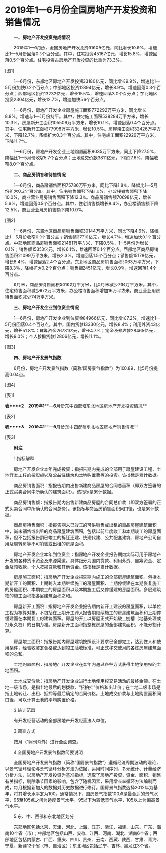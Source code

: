 # 2019年1—6月份全国房地产开发投资和销售情况

　　**一、房地产开发投资完成情况**

　　2019年1—6月份，全国房地产开发投资61609亿元，同比增长10.9%，增速比1—5月份回落0.3个百分点。其中，住宅投资45167亿元，增长15.8%，增速回落0.5个百分点。住宅投资占房地产开发投资的比重为73.3%。

\[图1\]

　　1—6月份，东部地区房地产开发投资33180亿元，同比增长9.9%，增速比1—5月份加快0.2个百分点；中部地区投资12894亿元，增长8.9%，增速回落0.3个百分点；西部地区投资13232亿元，增长15.5%，增速回落3.0个百分点；东北地区投资2304亿元，增长12.7%，增速加快5.6个百分点。

　　1—6月份，房地产开发企业房屋施工面积772292万平方米，同比增长8.8%，增速与1—5月份持平。其中，住宅施工面积538284万平方米，增长10.3%。房屋新开工面积105509万平方米，增长10.1%，增速回落0.4个百分点。其中，住宅新开工面积77998万平方米，增长10.5%。房屋竣工面积32426万平方米，下降12.7%，降幅扩大0.3个百分点。其中，住宅竣工面积22929万平方米，下降11.7%。

　　1—6月份，房地产开发企业土地购置面积8035万平方米，同比下降27.5%，降幅比1—5月份收窄5.7个百分点；土地成交价款3811亿元，下降27.6%，降幅收窄8.0个百分点。

　　**二、商品房销售和待售情况**

　　1—6月份，商品房销售面积75786万平方米，同比下降1.8%，降幅比1—5月份扩大0.2个百分点。其中，住宅销售面积下降1.0%，办公楼销售面积下降10.0%，商业营业用房销售面积下降12.3%。商品房销售额70698亿元，增长5.6%，增速回落0.5个百分点。其中，住宅销售额增长8.4%，办公楼销售额下降12.5%，商业营业用房销售额下降10.0%。

\[图2\]

　　1—6月份，东部地区商品房销售面积30144万平方米，同比下降4.6%，降幅比1—5月份收窄0.9个百分点；销售额37716亿元，增长4.7%，增速加快0.1个百分点。中部地区商品房销售面积21481万平方米，下降0.5%，1—5月份为增长0.1%；销售额15353亿元，增长6.1%，增速回落0.1个百分点。西部地区商品房销售面积21099万平方米，增长2.3%，增速回落1.5个百分点；销售额15178亿元，增长8.4%，增速回落2.4个百分点。东北地区商品房销售面积3063万平方米，下降8.3%，降幅扩大0.2个百分点；销售额2451亿元，增长0.9%，增速回落1.4个百分点。

　　6月末，商品房待售面积50162万平方米，比5月末减少766万平方米。其中，住宅待售面积减少672万平方米，办公楼待售面积增加16万平方米，商业营业用房待售面积减少74万平方米。

　　**三、房地产开发企业到位资金情况**

　　1—6月份，房地产开发企业到位资金84966亿元，同比增长7.2%，增速比1—5月份回落0.4个百分点。其中，国内贷款13330亿元，增长8.4%；利用外资43亿元，增长51.8%；自筹资金26731亿元，增长4.7%；定金及预收款28465亿元，增长9.0%；个人按揭贷款12806亿元，增长11.1%。

\[图3\]

　　**四、房地产开发景气指数**

　　6月份，房地产开发景气指数（简称“国房景气指数”）为100.89，比5月份提高0.04点。

\[图4\]

\[表1\]

**表****2**　**2019****年****1****—****6****月份东中西部和东北地区房地产开发投资情况**

\[表2\]

**表****3**　**2019****年****1****—****6****月份东中西部和东北地区房地产销售情况**

\[表3\]

　　**附注**

　　1.指标解释

　　房地产开发企业本年完成投资：指报告期内完成的全部用于房屋建设工程、土地开发工程的投资额以及公益性建筑和土地购置费等的投资。该指标是累计数据。

　　商品房销售面积：指报告期内出售新建商品房屋的合同总面积（即双方签署的正式买卖合同中所确认的建筑面积）。该指标是累计数据。

　　商品房销售额：指报告期内出售新建商品房屋的合同总价款（即双方签署的正式买卖合同中所确认的合同总价）。该指标与商品房销售面积同口径，也是累计数据。

　　商品房待售面积：指报告期末已竣工的可供销售或出租的商品房屋建筑面积中，尚未销售或出租的商品房屋建筑面积，包括以前年度竣工和本期竣工的房屋面积，但不包括报告期已竣工的拆迁还建、统建代建、公共配套建筑、房地产公司自用及周转房等不可销售或出租的房屋面积。

　　房地产开发企业本年到位资金：指房地产开发企业报告期内实际可用于房地产开发的各种货币资金及来源渠道。具体细分为国内贷款、利用外资、自筹资金、定金及预收款、个人按揭贷款和其他资金。该指标是累计数据。

　　房屋施工面积：指房地产开发企业报告期内施工的全部房屋建筑面积。包括本期新开工的面积、上期跨入本期继续施工的房屋面积、上期停缓建在本期恢复施工的房屋面积、本期竣工的房屋面积以及本期施工后又停缓建的房屋面积。多层建筑物的施工面积指各层建筑面积之和。

　　房屋新开工面积：指房地产开发企业报告期内新开工建设的房屋面积，以单位工程为核算对象。不包括在上期开工跨入报告期继续施工的房屋建筑面积和上期停缓建而在本期复工的建筑面积。房屋的开工以房屋正式开始破土刨槽（地基处理或打永久桩）的日期为准。房屋新开工面积指整栋房屋的全部建筑面积，不能分割计算。

　　房屋竣工面积：指报告期内房屋建筑按照设计要求已全部完工，达到住人和使用条件，经验收鉴定合格或达到竣工验收标准，可正式移交使用的各栋房屋建筑面积的总和。

　　土地购置面积：指房地产开发企业在本年内通过各种方式获得土地使用权的土地面积。

　　土地成交价款：指房地产开发企业进行土地使用权交易活动的最终金额。在土地一级市场，是指土地最后的划拨款、“招拍挂”价格和出让价；在土地二级市场是指土地转让、出租、抵押等最后确定的合同价格。土地成交价款与土地购置面积同口径，可以计算土地的平均购置价格。

　　2.统计范围

　　有开发经营活动的全部房地产开发经营法人单位。

　　3.调查方式

　　按月（1月份除外）进行全面调查。

　　4.全国房地产开发景气指数简要说明

　　全国房地产开发景气指数（简称“国房景气指数”）遵循经济周期波动的理论，以景气循环理论与景气循环分析方法为依据，运用时间序列、多元统计、计量经济分析方法，以房地产开发投资为基准指标，选取了房地产投资、资金、面积、销售有关指标，剔除季节因素的影响，包含了随机因素，采用增长率循环方法编制而成，每月根据新加入的数据对历史数据进行修订。国房景气指数选择2012年为基年，将其增长水平定为100。通常情况下，国房景气指数100点是最合适的景气水平，95至105点之间为适度景气水平，95以下为较低景气水平，105以上为偏高景气水平。

　　5.东、中、西部和东北地区划分

　　东部地区包括北京、天津、河北、上海、江苏、浙江、福建、山东、广东、海南10个省（市）；中部地区包括山西、安徽、江西、河南、湖北、湖南6个省；西部地区包括内蒙古、广西、重庆、四川、贵州、云南、西藏、陕西、甘肃、青海、宁夏、新疆12个省（市、自治区）；东北地区包括辽宁、吉林、黑龙江3个省。